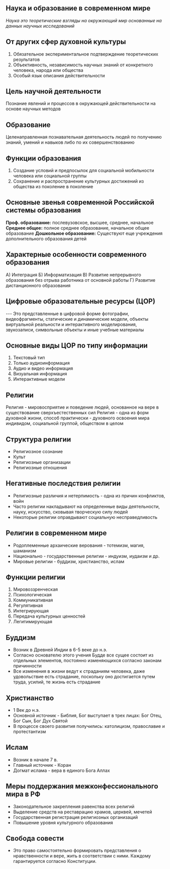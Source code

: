 ## Наука и образование в современном мире
*Наука это теоретические взгляды на окружающий мир основанные на данных научных исследований*
## От других сфер духовной культуры 
1) Обязательное экспериментальное подтверждение теоретических результатов
2) Объективность, независимость научных знаний от конкретного человека, народа или общества
3) Особый язык описания действительности 
## Цель научной деятельности 
Познание явлений и процессов в окружающей действительности на основе научных методов
## Образование
Целенаправленная познавательная деятельность людей по получению знаний, умений и навыков либо по их совершенствованию
## Функции образования 
1) Создание условий и предпосылок для социальной мобильности человека или социальной группы
2) Сохранение и распространение культурных достижений из общества из поколение в поколение

## Основные звенья современной Российской системы образования
**Проф. образование:** послевузовское, высшее, среднее, начальное
**Среднее общее:** полное среднее образование, начальное общее образование
**Дошкольное образование:** Существуют еще учреждения дополнительного образования детей
## Характерные особенности современного образования
А) Интеграция
Б) Информатизация
В) Развитие непрерывного образования без отрыва работника от основной работы
Г) Развитие дистанционного образования
## Цифровые образовательные ресурсы (ЦОР)
--- Это представленные в цифровой форме фотографии, видеофрагменты, статические и динамические модели, объекты виртуальной реальности и интерактивного моделирования, звукозаписи, символьные объекты и иные учебные материалы
## Основные виды ЦОР по типу информации
1) Текстовый тип
2) Только аудиоинформация
3) Аудио и видео информация
4) Визуальная информация
5) Интерактивные модели
## Религии 
Религия - мировосприятие и поведение людей, основанное на вере в существование сверхъестественных сил
Религия - одна из форм духовной жизни, способ практически - духовного освоения мира индивидом, социальной группой, обществом в целом
## Структура религии
- Религиозное сознание
- Культ
- Религиозные организации 
- Религиозные отношения
## Негативные последствия религии
- Религиозные различия и нетерпимость - одна из причин конфликтов, войн
- Часто религии накладывают на определенные виды деятельности, науку, искусство, сковывая творческую силу людей
- Некоторые религии оправдывают социальную несправедливость 
## Религии в современном мире
- Родоплеменные архаические верования - тотемизм, магия, шаманизм
- Национально - государственные религии - индуизм, иудаизм и др.
- Мировые религии - буддизм, христианство, ислам
## Функции религии
1) Мировоззренческая 
2) Психологическая
3) Коммуникативная
4) Регулятивная
5) Интегрирующая
6) Передача культурных ценностей 
7) Легитимирующая
## Буддизм
- Возник в Древней Индии в 6-5 веке до н.э.
- Согласно основателю этого учения Будде все сущее состоит из отдельных элементов, постоянно изменяющихся согласно законам причинности 
- Все изменения в жизни ведут к страданиям человека, даже удовольствие есть страдание, поскольку оно достигается путем труда, усилий, те жизнь есть страдание 
## Христианство 
- 1 Век до н.э.
- Основной источник - Библия, Бог выступает в трех лицах: Бог Отец, Бог Сын, Бог Дух Святой
- В процессе своего развития получились: католицизм, православие и протестантизм
## Ислам
- Возник в начале 7 в.
- Главный источник - Коран
- Догмат ислама - вера в единого Бога Аллах
## Меры поддержания межконфессионального мира в РФ
- Законодательное закрепления равенства всех религий
- Выделение средств на реставрацию храмов, церквей, мечетей
- Государственная регистрация религиозных организаций
- Повышение уровня культурного образования 
## Свобода совести 
- Это право самостоятельно формировать представления о нравственности и вере, жить в соответствии с ними. Каждому гарантируется согласно Конституции.
